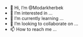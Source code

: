 - 👋 Hi, I’m @Modarkherbek
- 👀 I’m interested in ...
- 🌱 I’m currently learning ...
- 💞️ I’m looking to collaborate on ...
- 📫 How to reach me ...

<!---
Modarkherbek/Modarkherbek is a ✨ special ✨ repository because its `README.md` (this file) appears on your GitHub profile.
You can click the Preview link to take a look at your changes.
--->

